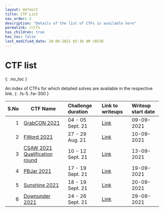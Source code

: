```yaml
---
layout: default
title: CTF List
nav_order: 2
description: "Details of the list of CTFs is available here"
permalink: /ctfs
has_children: true
has_toc: false
last_modified_date: 29-09-2021 02:36 AM +0530
---
```


# CTF list
{: .no_toc }

An index of CTFs for which detailed solves are available in the respective link.
{: .fs-5 .fw-300 }

| S.No | CTF Name                                                        | Challenge duration | Link to writeups         | Writeup start date |
| ---: | --------------------------------------------------------------- | :----------------- | :----------------------- | :----------------- |
|    1 | [GrabCON 2021](https://ctftime.org/event/1353)                  | 04 - 05 Sept. 21   | [Link](ctfs/grabcon21)   | 09-09-2021         |
|    2 | [FWord 2021](https://ctftime.org/event/1405)                    | 27 - 29 Aug. 21    | [Link](ctfs/fword21)     | 10-09-2021         |
|    3 | [CSAW 2021 Qualification round](https://ctftime.org/event/1315) | 10 - 12 Sept. 21   | [Link](ctfs/csaw21)      | 13-09-2021         |
|    4 | [PBJar 2021](https://ctftime.org/event/1430)                    | 17 - 19 Sept. 21   | [Link](ctfs/pbjar21)     | 19-09-2021         |
|    5 | [Sunshine 2021](https://ctftime.org/event/1441)                 | 18 - 19 Sept. 21   | [Link](ctfs/sunshine21)  | 20-09-2021         |
|    6 | [Downunder 2021](https://ctftime.org/event/1312)                | 24 - 26 Sept. 21   | [Link](ctfs/downunder21) | 29-09-2021         |